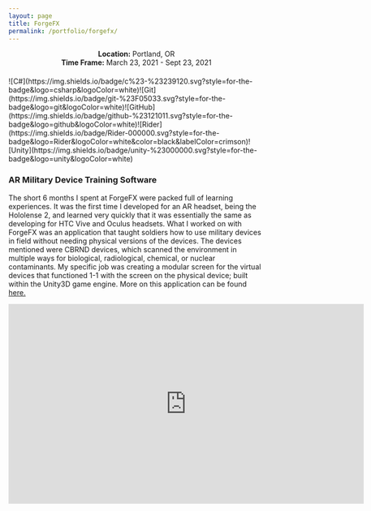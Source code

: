 ```yaml
---
layout: page
title: ForgeFX
permalink: /portfolio/forgefx/
---
```


<center style="margin-bottom: 20px">
<b>Location:</b> Portland, OR<br>
<b>Time Frame:</b> March 23, 2021 - Sept 23, 2021  
</center>  

<div class="shields" markdown=1>
![C#](https://img.shields.io/badge/c%23-%23239120.svg?style=for-the-badge&logo=csharp&logoColor=white)![Git](https://img.shields.io/badge/git-%23F05033.svg?style=for-the-badge&logo=git&logoColor=white)![GitHub](https://img.shields.io/badge/github-%23121011.svg?style=for-the-badge&logo=github&logoColor=white)![Rider](https://img.shields.io/badge/Rider-000000.svg?style=for-the-badge&logo=Rider&logoColor=white&color=black&labelColor=crimson)![Unity](https://img.shields.io/badge/unity-%23000000.svg?style=for-the-badge&logo=unity&logoColor=white)
</div>

### AR Military Device Training Software

The short 6 months I spent at ForgeFX were packed full of learning experiences. It was the first time I developed for an AR headset, being the Hololense 2, and learned very quickly that it was essentially the same as developing for HTC Vive and Oculus headsets. What I worked on with ForgeFX was an application that taught soldiers how to use military devices in field without needing physical versions of the devices. The devices mentioned were CBRND devices, which scanned the environment in multiple ways for biological, radiological, chemical, or nuclear contaminants. My specific job was creating a modular screen for the virtual devices that functioned 1-1 with the screen on the physical device; built within the Unity3D game engine. More on this application can be found [here.](https://forgefx.com/simulation-projects/augmented-reality-device-training-simulators/)

<iframe width="700" height="394" src="https://www.youtube.com/embed/2DuiW7JGlzg?si=kTGKWEkQbMedhBzh" style="border:none;overflow:hidden;display:block" title="YouTube video player" frameborder="1" allow="accelerometer; autoplay; clipboard-write; encrypted-media; gyroscope; picture-in-picture; web-share" referrerpolicy="strict-origin-when-cross-origin" allowfullscreen></iframe>
